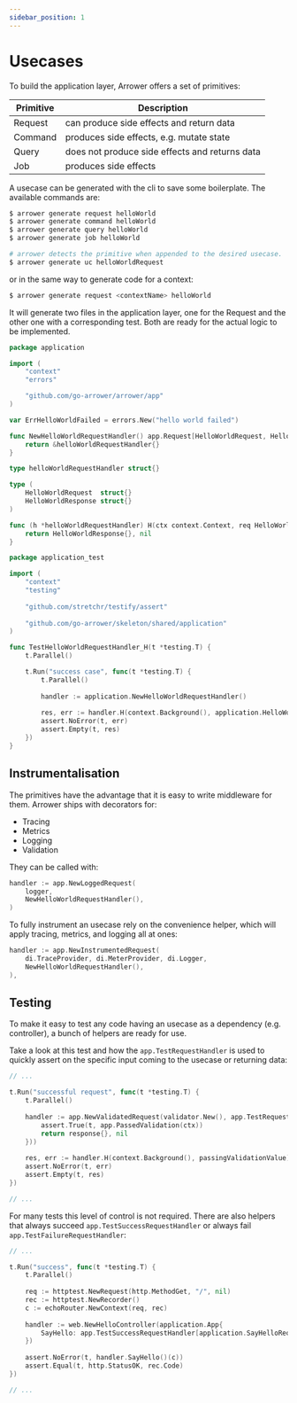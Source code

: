 ```yaml
---
sidebar_position: 1
---
```





# Usecases

To build the application layer, Arrower offers a set of primitives:

| Primitive | Description                                    |
|-----------|------------------------------------------------|
| Request   | can produce side effects and return data       | 
| Command   | produces side effects, e.g. mutate state       | 
| Query     | does not produce side effects and returns data | 
| Job       | produces side effects                          | 


A usecase can be generated with the cli to save some boilerplate. 
The available commands are:
```bash
$ arrower generate request helloWorld
$ arrower generate command helloWorld
$ arrower generate query helloWorld
$ arrower generate job helloWorld

# arrower detects the primitive when appended to the desired usecase.
$ arrower generate uc helloWorldRequest
```

or in the same way to generate code for a context:
```bash
$ arrower generate request <contextName> helloWorld
```

It will generate two files in the application layer, one for the Request
and the other one with a corresponding test.
Both are ready for the actual logic to be implemented.

```go title="shared/application/hello-world.usecase.go"
package application

import (
    "context"
	"errors"

    "github.com/go-arrower/arrower/app"
)

var ErrHelloWorldFailed = errors.New("hello world failed")

func NewHelloWorldRequestHandler() app.Request[HelloWorldRequest, HelloWorldResponse] {
    return &helloWorldRequestHandler{}
}

type helloWorldRequestHandler struct{}

type (
    HelloWorldRequest  struct{}
    HelloWorldResponse struct{}
)

func (h *helloWorldRequestHandler) H(ctx context.Context, req HelloWorldRequest) (HelloWorldResponse, error) {
    return HelloWorldResponse{}, nil
}
```

```go title="shared/application/hello-world.usecase_test.go"
package application_test

import (
    "context"
    "testing"
    
    "github.com/stretchr/testify/assert"
    
    "github.com/go-arrower/skeleton/shared/application"
)

func TestHelloWorldRequestHandler_H(t *testing.T) {
    t.Parallel()

    t.Run("success case", func(t *testing.T) {
        t.Parallel()
        
        handler := application.NewHelloWorldRequestHandler()
        
        res, err := handler.H(context.Background(), application.HelloWorldRequest{})
        assert.NoError(t, err)
        assert.Empty(t, res)
    })
}
```

## Instrumentalisation
The primitives have the advantage that it is easy to write middleware for them.
Arrower ships with decorators for:
* Tracing
* Metrics
* Logging
* Validation

They can be called with:
```go
handler := app.NewLoggedRequest(
    logger, 
    NewHelloWorldRequestHandler(),
)
```

To fully instrument an usecase rely on the convenience helper, which will apply tracing, metrics, and logging all at ones:
```go
handler := app.NewInstrumentedRequest(
    di.TraceProvider, di.MeterProvider, di.Logger,
    NewHelloWorldRequestHandler(),
),
```

## Testing
To make it easy to test any code having an usecase as a dependency (e.g. controller), 
a bunch of helpers are ready for use.

Take a look at this test and how the `app.TestRequestHandler` is used
to quickly assert on the specific input coming to the usecase or returning data:
```go
// ...

t.Run("successful request", func(t *testing.T) {
    t.Parallel()
    
    handler := app.NewValidatedRequest(validator.New(), app.TestRequestHandler(func(ctx context.Context, _ structWithValidationTags) (response, error) {
        assert.True(t, app.PassedValidation(ctx))
        return response{}, nil
    }))
    
    res, err := handler.H(context.Background(), passingValidationValue)
    assert.NoError(t, err)
    assert.Empty(t, res)
})

// ...
```

For many tests this level of control is not required.
There are also helpers that always succeed `app.TestSuccessRequestHandler` 
or always fail `app.TestFailureRequestHandler`:

```go
// ...

t.Run("success", func(t *testing.T) {
    t.Parallel()
    
    req := httptest.NewRequest(http.MethodGet, "/", nil)
    rec := httptest.NewRecorder()
    c := echoRouter.NewContext(req, rec)
    
    handler := web.NewHelloController(application.App{
        SayHello: app.TestSuccessRequestHandler[application.SayHelloRequest, application.SayHelloResponse](),
    })
    
    assert.NoError(t, handler.SayHello()(c))
    assert.Equal(t, http.StatusOK, rec.Code)
})

// ...
```
